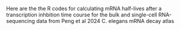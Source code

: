 Here are the the R codes for calculating mRNA half-lives after a transcription inhbition time course for the bulk and single-cell RNA-sequencing data from Peng et al 2024 C. elegans mRNA decay atlas
